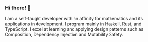 ### Hi there! 👋

I am a self-taught developer with an affinity for mathematics and its applications in development.
I program mainly in Haskell, Rust, and TypeScript.
I excel at learning and applying design patterns such as Composition, Dependency Injection and Mutability Safety.
